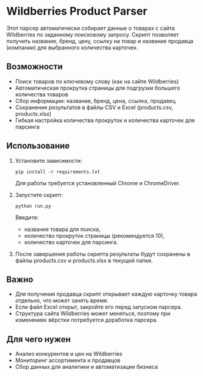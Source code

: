 # Wildberries Product Parser

Этот парсер автоматически собирает данные о товарах с сайта Wildberries по заданному поисковому запросу. Скрипт позволяет получить название, бренд, цену, ссылку на товар и название продавца (компании) для выбранного количества карточек.

## Возможности

- Поиск товаров по ключевому слову (как на сайте Wildberries)
- Автоматическая прокрутка страницы для подгрузки большего количества товаров
- Сбор информации: название, бренд, цена, ссылка, продавец
- Сохранение результатов в файлы CSV и Excel (products.csv, products.xlsx)
- Гибкая настройка количества прокруток и количества карточек для парсинга

## Использование

1. Установите зависимости:
   ```
   pip install -r requirements.txt
   ```
   Для работы требуется установленный Chrome и ChromeDriver.

2. Запустите скрипт:
   ```
   python run.py
   ```
   Введите:
   - название товара для поиска,
   - количество прокруток страницы (рекомендуется 10),
   - количество карточек для парсинга.

3. После завершения работы скрипта результаты будут сохранены в файлы products.csv и products.xlsx в текущей папке.

## Важно

- Для получения продавца скрипт открывает каждую карточку товара отдельно, что может занять время.
- Если файл Excel открыт, закройте его перед запуском парсера.
- Структура сайта Wildberries может меняться, поэтому при изменениях вёрстки потребуется доработка парсера.

## Для чего нужен

- Анализ конкурентов и цен на Wildberries
- Мониторинг ассортимента и продавцов
- Сбор данных для аналитики и автоматизации бизнеса